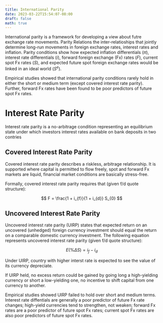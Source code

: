 ```yaml
---
title: International Parity
date: 2023-03-22T15:54:07-08:00
draft: false
math: true
---
```

International parity is a framework for developing a view about futre exchange rate movements. Parity Relations the inter-relatioships that jointly determine long-run movements in foreign exchange rates, interest rates and inflation. Parity conditions show how expected inflation differentials ($\pi$), interest rate differentials ($i$), forward foreign exchange (Fx) rates ($F$), current spot Fx rates ($S$), and expected future spot foreign exchange rates would be linked in an ideal world ($S^{e}$).

Empirical studies showed that international parity conditions rarely hold in either the short or medium term (except covered interest rate parity). Further, forward Fx rates have been found to be poor predictors of future spot Fx rates.

# Interest Rate Parity

Interest rate parity is a no-arbitrage condition representing an equilibrium state under which investors interest rates available on bank deposits in two contries

## Covered Interest Rate Parity
Covered interest rate parity describes a riskless, arbitrage relationship. It is supported where capital is permitted to flow freely, spot and forward Fx markets are liquid, financial market conditions are basically stress-free.

Formally, covered interest rate parity requires that (given f/d quote structure):

$$ F = \frac{1 + i_{f}}{1 + i_{d}} S_{0} $$

## Uncovered Interest Rate Parity
Uncovered interest rate parity (UIRP) states that expected return on an uncovered (unhedged) foreign currency investment should equal the return on a comparable domestic currency investment. The following equation represents uncovered interest rate parity (given f/d quote structure):

$$ E(\% \Delta S) = i_{f} - i_{d}$$

Under UIRP, country with higher interst rate is expected to see the value of its currency depreciate.

If UIRP held, no excess return could be gained by going long a high-yielding currency or short a low-yielding one, no incentive to shift capital from one currency to another.

Empirical studies showed UIRP failed to hold over short and medium terms. Interest rate diffentials are generally a poor predictor of future Fx rate changes; high-yield currencies tend to strengthen, not weaken; forward Fx rates are a poor predictor of future spot Fx rates; current spot Fx rates are also poor predictors of future spot Fx rates.